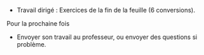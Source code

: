 * Travail dirigé : Exercices de la fin de la feuille (6 conversions).

Pour la prochaine fois

* Envoyer son travail au professeur, ou envoyer des questions si problème.
